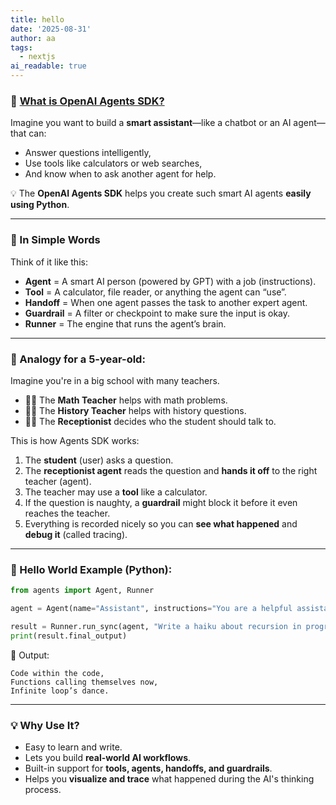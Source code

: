 ```yaml
---
title: hello
date: '2025-08-31'
author: aa
tags:
  - nextjs
ai_readable: true
---
```

### 🌟 [What is OpenAI Agents SDK?](https://openai.github.io/openai-agents-python/)

Imagine you want to build a **smart assistant**—like a chatbot or an AI agent—that can:

* Answer questions intelligently,
* Use tools like calculators or web searches,
* And know when to ask another agent for help.

💡 The **OpenAI Agents SDK** helps you create such smart AI agents **easily using Python**.

---

### 🤖 In Simple Words

Think of it like this:

* **Agent** = A smart AI person (powered by GPT) with a job (instructions).
* **Tool** = A calculator, file reader, or anything the agent can “use”.
* **Handoff** = When one agent passes the task to another expert agent.
* **Guardrail** = A filter or checkpoint to make sure the input is okay.
* **Runner** = The engine that runs the agent’s brain.

---

### 🧒 Analogy for a 5-year-old:

Imagine you're in a big school with many teachers.

* 🧑‍🏫 The **Math Teacher** helps with math problems.
* 🧑‍🏫 The **History Teacher** helps with history questions.
* 🧑‍🏫 The **Receptionist** decides who the student should talk to.

This is how Agents SDK works:

1. The **student** (user) asks a question.
2. The **receptionist agent** reads the question and **hands it off** to the right teacher (agent).
3. The teacher may use a **tool** like a calculator.
4. If the question is naughty, a **guardrail** might block it before it even reaches the teacher.
5. Everything is recorded nicely so you can **see what happened** and **debug it** (called tracing).

---

### 🧪 Hello World Example (Python):

```python
from agents import Agent, Runner

agent = Agent(name="Assistant", instructions="You are a helpful assistant")

result = Runner.run_sync(agent, "Write a haiku about recursion in programming.")
print(result.final_output)
```

📝 Output:

```
Code within the code,
Functions calling themselves now,
Infinite loop’s dance.
```

---

### 💡 Why Use It?

* Easy to learn and write.
* Lets you build **real-world AI workflows**.
* Built-in support for **tools, agents, handoffs, and guardrails**.
* Helps you **visualize and trace** what happened during the AI's thinking process.
